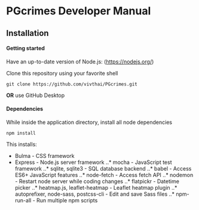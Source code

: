# PGcrimes Developer Manual
 
## Installation

#### Getting started

Have an up-to-date version of Node.js: (https://nodejs.org/)

Clone this repository using your favorite shell

```github
git clone https://github.com/vivthai/PGcrimes.git
```


**OR** use GitHub Desktop

#### Dependencies

While inside the application directory, install all node dependencies

```npm
npm install
```

This installs:
* Bulma - CSS framework
* Express - Node.js server framework
..* mocha - JavaScript test framework
..* sqlite, sqlite3 - SQL database backend
..* babel - Access ES6+ JavaScript features
..* node-fetch - Access fetch API
..* nodemon - Restart node server while coding changes
..* flatpickr - Datetime picker
..* heatmap.js, leaflet-heatmap - Leaflet heatmap plugin
..* autoprefixer, node-sass, postcss-cli - Edit and save Sass files
..* npm-run-all - Run multiple npm scripts
